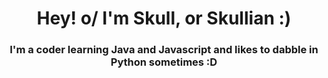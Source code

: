 <h1 align="center">Hey! o/ I'm Skull, or Skullian :)</h1>
<h3 align="center">I'm a coder learning Java and Javascript and likes to dabble in Python sometimes :D</h3>


<!--
**Skullians/Skullians** is a ✨ _special_ ✨ repository because its `README.md` (this file) appears on your GitHub profile.

Here are some ideas to get you started:

- 🔭 I’m currently working on ...
- 🌱 I’m currently learning ...
- 👯 I’m looking to collaborate on ...
- 🤔 I’m looking for help with ...
- 💬 Ask me about ...
- 📫 How to reach me: ...
- 😄 Pronouns: ...
- ⚡ Fun fact: ...
-->
